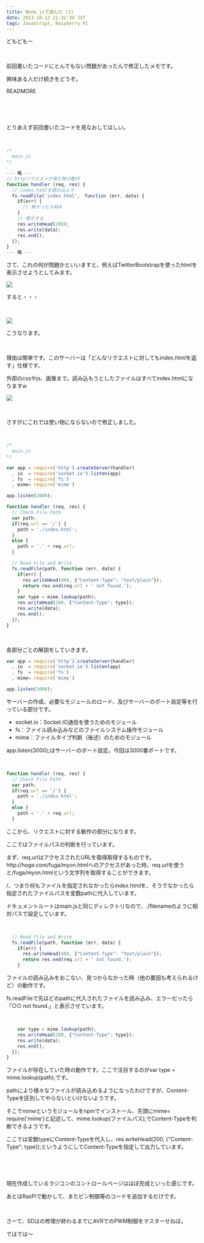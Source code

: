 ```yaml
---
title: Node.jsで遊んだ (2)
date: 2013-10-12 21:32:39 JST
tags: JavaScript, Raspberry Pi
---
```

<p>どもどもー</p>
<p>&nbsp;</p>
<p>前回書いたコードにとんでもない問題があったんで修正したメモです。</p>
<p>興味ある人だけ続きをどうぞ。</p>
READMORE
<p>&nbsp;</p>
<p>&nbsp;</p>
<p>とりあえず前回書いたコードを見なおしてほしい。</p>
<p>&nbsp;</p>

```javascript
/*
  main.js
*/

--- 略 ---
// httpリクエストが来た時の動作
function handler (req, res) {
  // index.htmlを読み込んで
  fs.readFile('index.html',　function (err, data) {
    if(err) {
      // 無かったら404
    }
    // 表示する
    res.writeHead(200);
    res.write(data);
    res.end();
  });
}
--- 略 ---
```

<p>さて、これの何が問題かといいますと、例えばTwitterBootstrapを使ったhtmlを表示させようとしてみます。</p>
<p><img src="https://lh6.googleusercontent.com/-ajr-72FwfBM/UlkzRSxfFVI/AAAAAAAACqQ/g4kv_bqTFQg/s640/Screenshot%2520from%25202013-10-10%252022%253A42%253A21.png" /></p>
<p>すると・・・</p>
<p>&nbsp;</p>
<p><img src="https://lh5.googleusercontent.com/-ydbOXvhzto8/UlkzMRk6jLI/AAAAAAAACqE/hw8Maybzp-Y/s640/Screenshot%2520from%25202013-10-12%252020%253A24%253A11.png" /></p>
<p>こうなります。</p>
<p>&nbsp;</p>
<p>理由は簡単です。このサーバーは「どんなリクエストに対してもindex.htmlを返す」仕様です。</p>
<p>外部のcssやjs、画像まで。読み込もうとしたファイルはすべてindex.htmlになりますw</p>
<p><img src="https://lh4.googleusercontent.com/-SdU-defLp-Y/UlkzMgowgdI/AAAAAAAACqI/vKHAgVNgzds/s640/Screenshot%2520from%25202013-10-12%252020%253A27%253A22.png" /></p>
<p>&nbsp;</p>
<p>さすがにこれでは使い物にならないので修正しました。</p>
<p>&nbsp;</p>

```javascript
/*
  main.js
*/

var app = require('http').createServer(handler)
  , io  = require('socket.io').listen(app)
  , fs  = require('fs')
  , mime= require('mime')

app.listen(3000);

function handler (req, res) {
  // Check File Path
  var path;
  if(req.url == '/') {
    path = './index.html';
  }
  else {
    path = '.' + req.url;
  }

  // Read File and Write
  fs.readFile(path, function (err, data) {
    if(err) {
      res.writeHead(404, {"Content-Type": "text/plain"});
      return res.end(req.url + ' not found.');
    }
    var type = mime.lookup(path);
    res.writeHead(200, {"Content-Type": type});
    res.write(data);
    res.end();
  });
}
```

<p>&nbsp;</p>
<p>各部分ごとの解説をしていきます。</p>

```javascript
var app = require('http').createServer(handler)
  , io  = require('socket.io').listen(app)
  , fs  = require('fs')
  , mime= require('mime')

app.listen(3000);
```

<p>サーバーの作成、必要なモジュールのロード、及びサーバーのポート設定等を行っている部分です。</p>
<ul>
<li>socket.io：Socket.IO通信を使うためのモジュール</li>
<li>fs：ファイル読み込みなどのファイルシステム操作モジュール</li>
<li>mime：ファイルタイプ判断（後述）のためのモジュール</li>
</ul>
<p>app.listen(3000);はサーバーのポート設定。今回は3000番ポートです。</p>
<p>&nbsp;</p>

```javascript
function handler (req, res) {
  // Check File Path
  var path;
  if(req.url == '/') {
    path = './index.html';
  }
  else {
    path = '.' + req.url;
  }
```

<p>ここから、リクエストに対する動作の部分になります。</p>
<p>ここではファイルパスの判断を行っています。</p>
<p>まず、req.urlはアクセスされたURLを取得取得するものです。http://hoge.com/fuga/myon.htmlへのアクセスがあった時、req.urlを使うと/fuga/myon.htmlという文字列を取得することができます。</p>
<p>/、つまり何もファイルを指定されなかったらindex.htmlを、そうでなかったら指定されたファイルパスを変数pathに代入しています。</p>
<p>ドキュメントルートはmain.jsと同じディレクトリなので、./filenameのように相対パスで設定しています。</p>
<p>&nbsp;</p>

```javascript
  // Read File and Write
  fs.readFile(path, function (err, data) {
    if(err) {
      res.writeHead(404, {"Content-Type": "text/plain"});
      return res.end(req.url + ' not found.');
    }
```

<p>ファイルの読み込みをおこない、見つからなかった時（他の要因も考えられるけど）の動作です。</p>
<p>fs.readFileで先ほどのpathに代入されたファイルを読み込み、エラーだったら「○○ not found.」と表示させています。</p>
<p>&nbsp;</p>

```javascript
    var type = mime.lookup(path);
    res.writeHead(200, {"Content-Type": type});
    res.write(data);
    res.end();
  });
}
```

<p>ファイルが存在していた時の動作です。ここで注目するのがvar type = mime.lookup(path);です。</p>
<p>pathにより様々なファイルが読み込めるようになったわけですが、Content-Typeを区別してやらないといけないようです。</p>
<p>そこでmimeというモジュールをnpmでインストール、先頭にmime= require('mime')と記述して、mime.lookup(ファイルパス);でContent-Typeを判断できるようです。</p>
<p>ここでは変数typeにContent-Typeを代入し、res.writeHead(200, {"Content-Type": type});というようにしてContent-Typeを指定して出力しています。</p>
<p>&nbsp;</p>
<p>&nbsp;</p>
<p>現在作成しているラジコンのコントロールページはほぼ完成といった感じです。</p>
<p>あとはRasPiで動かして、またピン制御等のコードを追加するだけです。</p>
<p>&nbsp;</p>
<p>さーて、SDはの修理が終わるまでにAVRでのPWM制御をマスターせねば。</p>
<p>ではでは〜</p>

